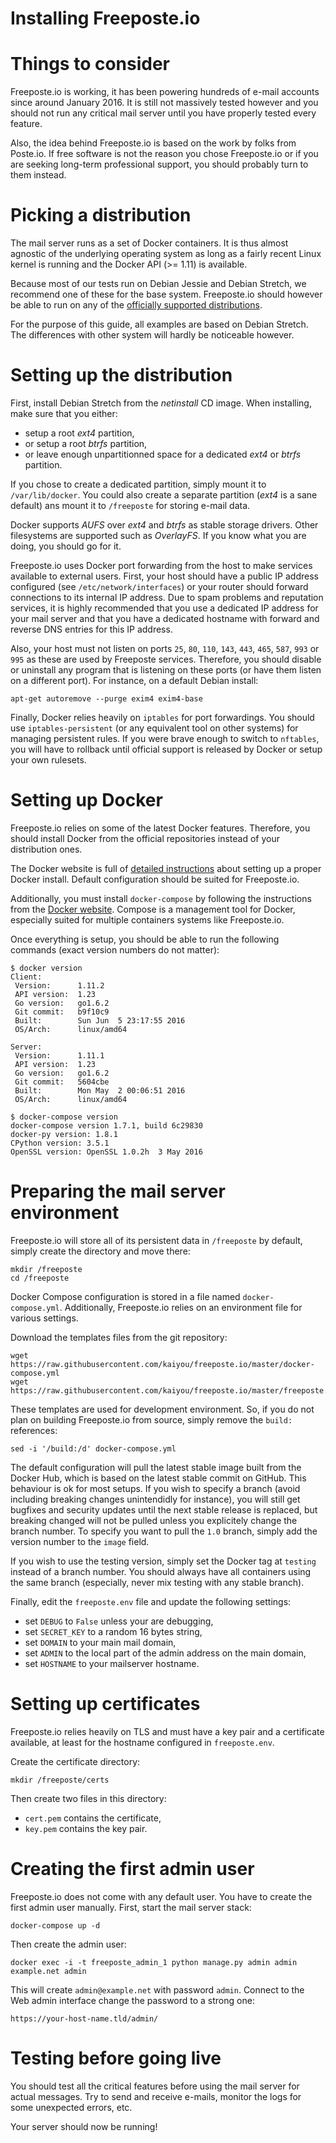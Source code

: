 Installing Freeposte.io
=======================

Things to consider
==================

Freeposte.io is working, it has been powering hundreds of e-mail accounts
since around January 2016. It is still not massively tested however and
you should not run any critical mail server until you have properly tested
every feature.

Also, the idea behind Freeposte.io is based on the work by folks from Poste.io.
If free software is not the reason you chose Freeposte.io or if you are seeking
long-term professional support, you should probably turn to them instead.

Picking a distribution
======================

The mail server runs as a set of Docker containers. It is thus almost agnostic
of the underlying operating system as long as a fairly recent Linux kernel is
running and the Docker API (>= 1.11) is available.

Because most of our tests run on Debian Jessie and Debian Stretch, we recommend
one of these for the base system. Freeposte.io should however be able to run on
any of the [officially supported distributions](https://docs.docker.com/engine/installation/).

For the purpose of this guide, all examples are based on Debian Stretch. The
differences with other system will hardly be noticeable however.

Setting up the distribution
===========================

First, install Debian Stretch from the *netinstall* CD image. When installing,
make sure that you either:

 - setup a root *ext4* partition,
 - or setup a root *btrfs* partition,
 - or leave enough unpartitionned space for a dedicated *ext4* or *btrfs*
   partition.

If you chose to create a dedicated partition, simply mount it to
``/var/lib/docker``. You could also create a separate partition (*ext4* is a
sane default)  ans mount it to ``/freeposte`` for storing e-mail data.

Docker supports *AUFS* over *ext4* and *btrfs* as stable storage drivers.
Other filesystems are supported such as *OverlayFS*. If you know what you are
doing, you should go for it.

Freeposte.io uses Docker port forwarding from the host to make services
available to external users. First, your host should have a public IP address
configured (see ``/etc/network/interfaces``) or your router should
forward connections to its internal IP address. Due to spam problems and
reputation services, it
is highly recommended that you use a dedicated IP address for your mail server
and that you have a dedicated hostname with forward and reverse DNS entries
for this IP address.

Also, your host must not listen on ports ``25``, ``80``, ``110``, ``143``,
``443``, ``465``, ``587``, ``993`` or ``995`` as these are used by Freeposte
services. Therefore, you should disable or uninstall any program that is
listening on these ports (or have them listen on a different port). For
instance, on a default Debian install:

```
apt-get autoremove --purge exim4 exim4-base
```

Finally, Docker relies heavily on ``iptables`` for port forwardings. You
should use ``iptables-persistent`` (or any equivalent tool on other
systems) for managing persistent rules. If you were brave enough to switch to
``nftables``, you will have to rollback until official support is released
by Docker or setup your own rulesets.

Setting up Docker
=================

Freeposte.io relies on some of the latest Docker features. Therefore, you should
install Docker from the official repositories instead of your distribution
ones.

The Docker website is full of [detailed instructions](https://docs.docker.com/engine/installation/)
about setting up a proper Docker install. Default configuration should be
suited for Freeposte.io.

Additionally, you must install ``docker-compose`` by following the instructions
from the [Docker website](https://docs.docker.com/compose/). Compose is a
management tool for Docker, especially suited for multiple containers systems
like Freeposte.io.

Once everything is setup, you should be able to run the following commands
(exact version numbers do not matter):

```
$ docker version
Client:
 Version:      1.11.2
 API version:  1.23
 Go version:   go1.6.2
 Git commit:   b9f10c9
 Built:        Sun Jun  5 23:17:55 2016
 OS/Arch:      linux/amd64

Server:
 Version:      1.11.1
 API version:  1.23
 Go version:   go1.6.2
 Git commit:   5604cbe
 Built:        Mon May  2 00:06:51 2016
 OS/Arch:      linux/amd64

$ docker-compose version
docker-compose version 1.7.1, build 6c29830
docker-py version: 1.8.1
CPython version: 3.5.1
OpenSSL version: OpenSSL 1.0.2h  3 May 2016
```

Preparing the mail server environment
=====================================

Freeposte.io will store all of its persistent data in ``/freeposte`` by default,
simply create the directory and move there:

```
mkdir /freeposte
cd /freeposte
```

Docker Compose configuration is stored in a file named ``docker-compose.yml``.
Additionally, Freeposte.io relies on an environment file for various settings.

Download the templates files from the git repository:

```
wget https://raw.githubusercontent.com/kaiyou/freeposte.io/master/docker-compose.yml
wget https://raw.githubusercontent.com/kaiyou/freeposte.io/master/freeposte.env
```

These templates are used for development environment. So, if you do not plan
on building Freeposte.io from source, simply remove the ``build:`` references:

```
sed -i '/build:/d' docker-compose.yml
```

The default configuration will pull the latest stable image built from the Docker
Hub, which is based on the latest stable commit on GitHub. This behaviour is ok for
most setups. If you wish to specify a branch (avoid including breaking changes
unintendidly for instance), you will still get bugfixes and security updates until
the next stable release is replaced, but breaking changed will not be pulled unless
you explicitely change the branch number. To specify you want to pull the ``1.0``
branch, simply add the version number to the ``image`` field.

If you wish to use the testing version, simply set the Docker tag at ``testing``
instead of a branch number. You should always have all containers using the same
branch (especially, never mix testing with any stable branch).

Finally, edit the ``freeposte.env`` file and update the following settings:

 - set ``DEBUG`` to ``False`` unless your are debugging,
 - set ``SECRET_KEY`` to a random 16 bytes string,
 - set ``DOMAIN`` to your main mail domain,
 - set ``ADMIN`` to the local part of the admin address on the main domain,
 - set ``HOSTNAME`` to your mailserver hostname.

Setting up certificates
=======================

Freeposte.io relies heavily on TLS and must have a key pair and a certificate
available, at least for the hostname configured in ``freeposte.env``.

Create the certificate directory:

```
mkdir /freeposte/certs
```

Then create two files in this directory:

 - ``cert.pem`` contains the certificate,
 - ``key.pem`` contains the key pair.

Creating the first admin user
=============================

Freeposte.io does not come with any default user. You have to create the
first admin user manually. First, start the mail server stack:

```
docker-compose up -d
```

Then create the admin user:

```
docker exec -i -t freeposte_admin_1 python manage.py admin admin example.net admin
```

This will create ``admin@example.net`` with password ``admin``. Connect to
the Web admin interface change the password to a strong one:

```
https://your-host-name.tld/admin/
```

Testing before going live
=========================

You should test all the critical features before using the mail server for
actual messages. Try to send and receive e-mails, monitor the logs for some
unexpected errors, etc.

Your server should now be running!